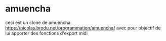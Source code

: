 # amuencha
ceci est un clone de amuencha
https://nicolas.brodu.net/programmation/amuencha/
avec pour objectif de lui apporter des fonctions d'export midi
